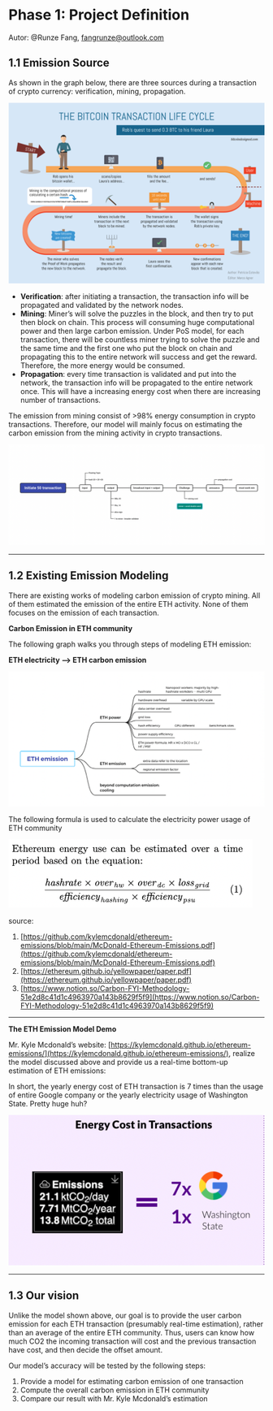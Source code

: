 # Phase 1: Project Definition
Autor: @Runze Fang, fangrunze@outlook.com

## 1.1 Emission Source

As shown in the graph below, there are three sources during a transaction of crypto currency: verification, mining, propagation.

![bitcoin-transaction-infographic-medium.png](Phase%201%20Pr%20051f8/bitcoin-transaction-infographic-medium.png)

- **Verification**: after initiating a transaction, the transaction info will be propagated and validated by the network nodes.
- **Mining**: Miner’s will solve the puzzles in the block, and then try to put then block on chain. This process will consuming huge computational power and then large carbon emission. Under PoS model, for each transaction, there will be countless miner trying to solve the puzzle and the same time and the first one who put the block on chain and propagating this to the entire network will success and get the reward. Therefore, the more energy would be consumed.
- **Propagation**: every time transaction is validated and put into the network, the transaction info will be propagated to the entire network once. This will have a increasing energy cost when there are increasing number of transactions.

The emission from mining consist of >98% energy consumption in crypto transactions. Therefore, our model will mainly focus on estimating the carbon emission from the mining activity in crypto transactions.

![Screen Shot 2022-03-24 at 8.40.33 PM.png](Phase%201%20Pr%20051f8/Screen_Shot_2022-03-24_at_8.40.33_PM.png)

---

## 1.2 Existing Emission Modeling

There are existing works of modeling carbon emission of crypto mining. All of them estimated the emission of the entire ETH activity. None of them focuses on the emission of each transaction.

**Carbon Emission in ETH community**

The following graph walks you through steps of modeling ETH emission: 

**ETH electricity —> ETH carbon emission**

![Screen Shot 2022-03-24 at 8.39.51 PM.png](Phase%201%20Pr%20051f8/Screen_Shot_2022-03-24_at_8.39.51_PM.png)

The following formula is used to calculate the electricity power usage of ETH community

![Screen Shot 2022-03-24 at 8.43.21 PM.png](Phase%201%20Pr%20051f8/Screen_Shot_2022-03-24_at_8.43.21_PM.png)

source:

1. [https://github.com/kylemcdonald/ethereum-emissions/blob/main/McDonald-Ethereum-Emissions.pdf](https://github.com/kylemcdonald/ethereum-emissions/blob/main/McDonald-Ethereum-Emissions.pdf)
2. [https://ethereum.github.io/yellowpaper/paper.pdf](https://ethereum.github.io/yellowpaper/paper.pdf)
3. [https://www.notion.so/Carbon-FYI-Methodology-51e2d8c41d1c4963970a143b8629f5f9](https://www.notion.so/Carbon-FYI-Methodology-51e2d8c41d1c4963970a143b8629f5f9)

---

**The ETH Emission Model Demo**

Mr. Kyle Mcdonald’s website: [https://kylemcdonald.github.io/ethereum-emissions/](https://kylemcdonald.github.io/ethereum-emissions/), realize the model discussed above and provide us a real-time bottom-up estimation of ETH emissions:

In short, the yearly energy cost of ETH transaction is 7 times than the usage of entire Google company or the yearly electricity usage of Washington State. Pretty huge huh?

![Screen Shot 2022-03-24 at 8.49.14 PM.png](Phase%201%20Pr%20051f8/Screen_Shot_2022-03-24_at_8.49.14_PM.png)

---

## 1.3 Our vision

Unlike the model shown above, our goal is to provide the user carbon emission for each ETH transaction (presumably real-time estimation), rather than an average of the entire ETH community. Thus, users can know how much CO2 the incoming transaction will cost and the previous transaction have cost, and then decide the offset amount.

Our model’s accuracy will be tested by the following steps:

1. Provide a model for estimating carbon emission of one transaction
2. Compute the overall carbon emission in ETH community
3. Compare our result with Mr. Kyle Mcdonald’s estimation
